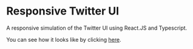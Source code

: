 # Responsive Twitter UI

A responsive simulation of the Twitter UI using React.JS and Typescript.

You can see how it looks like by clicking [here](https://magnagotwitterui.netlify.app).